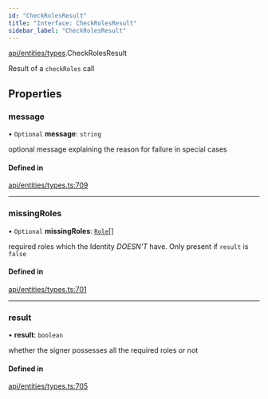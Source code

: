 ```yaml
---
id: "CheckRolesResult"
title: "Interface: CheckRolesResult"
sidebar_label: "CheckRolesResult"
---
```


[api/entities/types](../../../../../modules/API/Entities/Types/Types.md).CheckRolesResult

Result of a `checkRoles` call

## Properties

### message

• `Optional` **message**: `string`

optional message explaining the reason for failure in special cases

#### Defined in

[api/entities/types.ts:709](https://github.com/PolymeshAssociation/polymesh-sdk/blob/c8da9dfce/src/api/entities/types.ts#L709)

___

### missingRoles

• `Optional` **missingRoles**: [`Role`](../../../../../modules/API/Procedures/Types/Types.md#role)[]

required roles which the Identity *DOESN'T* have. Only present if `result` is `false`

#### Defined in

[api/entities/types.ts:701](https://github.com/PolymeshAssociation/polymesh-sdk/blob/c8da9dfce/src/api/entities/types.ts#L701)

___

### result

• **result**: `boolean`

whether the signer possesses all the required roles or not

#### Defined in

[api/entities/types.ts:705](https://github.com/PolymeshAssociation/polymesh-sdk/blob/c8da9dfce/src/api/entities/types.ts#L705)
